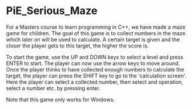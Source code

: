 # PiE_Serious_Maze
For a Masters course to learn programming in C++, we have made a maze game for children. The goal of this game is to collect numbers in the maze which later on will be used to calculate. A certain target is given and the closer the player gets to this target, the higher the score is.

To start the game, use the UP and DOWN keys to select a level and press ENTER to start. The player can now use the arrow keys to move around. Once the player thinks to have collected enough numbers to calculate the target, the player can press the SHIFT key to go to the 'calculation screen'. Here the player can select a collected number, then select and operation, select a number etc. by pressing enter.

Note that this game only works for Windows.
